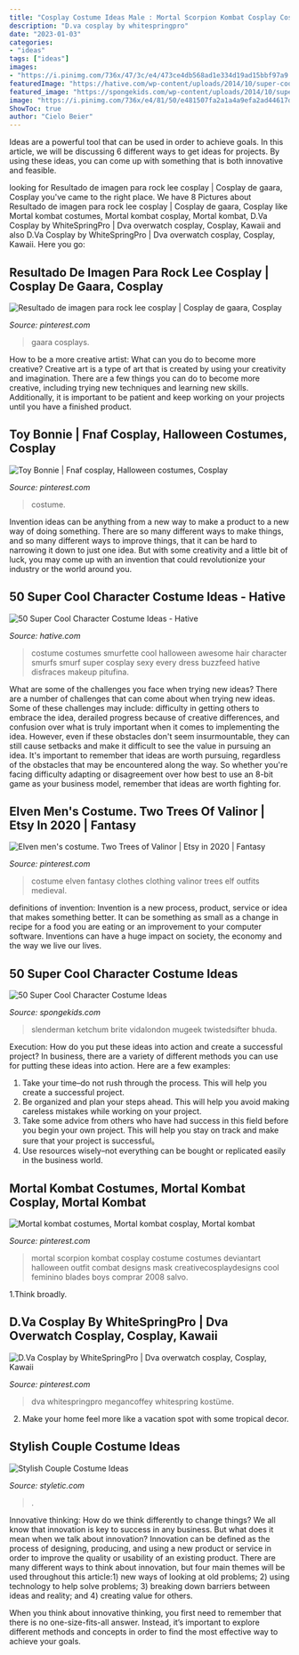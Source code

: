 ```yaml
---
title: "Cosplay Costume Ideas Male : Mortal Scorpion Kombat Cosplay Costume Costumes Deviantart Halloween Outfit Combat Designs Mask Creativecosplaydesigns Cool Feminino Blades Boys Comprar 2008 Salvo"
description: "D.va cosplay by whitespringpro"
date: "2023-01-03"
categories:
- "ideas"
tags: ["ideas"]
images:
- "https://i.pinimg.com/736x/47/3c/e4/473ce4db568ad1e334d19ad15bbf97a9.jpg"
featuredImage: "https://hative.com/wp-content/uploads/2014/10/super-cool-costume-ideas/33-smurfette-costume.jpg"
featured_image: "https://spongekids.com/wp-content/uploads/2014/10/super-cool-costume-ideas/36-slenderman-costume.jpg"
image: "https://i.pinimg.com/736x/e4/81/50/e481507fa2a1a4a9efa2ad44617d4e88.jpg"
ShowToc: true
author: "Cielo Beier"
---
```



Ideas are a powerful tool that can be used in order to achieve goals. In this article, we will be discussing 6 different ways to get ideas for projects. By using these ideas, you can come up with something that is both innovative and feasible.

	

		
looking for Resultado de imagen para rock lee cosplay | Cosplay de gaara, Cosplay you've came to the right place. We have 8 Pictures about Resultado de imagen para rock lee cosplay | Cosplay de gaara, Cosplay like Mortal kombat costumes, Mortal kombat cosplay, Mortal kombat, D.Va Cosplay by WhiteSpringPro | Dva overwatch cosplay, Cosplay, Kawaii and also D.Va Cosplay by WhiteSpringPro | Dva overwatch cosplay, Cosplay, Kawaii. Here you go:
		
    
## Resultado De Imagen Para Rock Lee Cosplay | Cosplay De Gaara, Cosplay

<img loading=lazy src="https://i.pinimg.com/736x/d5/34/e4/d534e48d870d6c6602ae4a771e0c7a90.jpg" onerror="this.onerror=null;this.src='https://tse2.mm.bing.net/th?id=OIP.u6QvLrjfEXx2cQ3xqMOj_gAAAA&amp;pid=15.1';" alt="Resultado de imagen para rock lee cosplay | Cosplay de gaara, Cosplay">

_Source: pinterest.com_

>gaara cosplays. 

	

How to be a more creative artist: What can you do to become more creative?
Creative art is a type of art that is created by using your creativity and imagination. There are a few things you can do to become more creative, including trying new techniques and learning new skills. Additionally, it is important to be patient and keep working on your projects until you have a finished product.

    
## Toy Bonnie | Fnaf Cosplay, Halloween Costumes, Cosplay

<img loading=lazy src="https://i.pinimg.com/736x/60/99/d5/6099d59e742a2b89e61579e41619774f.jpg" onerror="this.onerror=null;this.src='https://tse4.mm.bing.net/th?id=OIP.YqjQv2f84jMx6Kjst-EJKgHaJ3&amp;pid=15.1';" alt="Toy Bonnie | Fnaf cosplay, Halloween costumes, Cosplay">

_Source: pinterest.com_

>costume. 

	

Invention ideas can be anything from a new way to make a product to a new way of doing something. There are so many different ways to make things, and so many different ways to improve things, that it can be hard to narrowing it down to just one idea. But with some creativity and a little bit of luck, you may come up with an invention that could revolutionize your industry or the world around you.

    
## 50 Super Cool Character Costume Ideas - Hative

<img loading=lazy src="https://hative.com/wp-content/uploads/2014/10/super-cool-costume-ideas/33-smurfette-costume.jpg" onerror="this.onerror=null;this.src='https://tse3.mm.bing.net/th?id=OIP.cEExjpPPCuDd2QGurNYOwQHaLH&amp;pid=15.1';" alt="50 Super Cool Character Costume Ideas - Hative">

_Source: hative.com_

>costume costumes smurfette cool halloween awesome hair character smurfs smurf super cosplay sexy every dress buzzfeed hative disfraces makeup pitufina. 

	

What are some of the challenges you face when trying new ideas?
There are a number of challenges that can come about when trying new ideas. Some of these challenges may include: difficulty in getting others to embrace the idea, derailed progress because of creative differences, and confusion over what is truly important when it comes to implementing the idea. However, even if these obstacles don't seem insurmountable, they can still cause setbacks and make it difficult to see the value in pursuing an idea. It's important to remember that ideas are worth pursuing, regardless of the obstacles that may be encountered along the way. So whether you're facing difficulty adapting or disagreement over how best to use an 8-bit game as your business model, remember that ideas are worth fighting for.

    
## Elven Men&#039;s Costume. Two Trees Of Valinor | Etsy In 2020 | Fantasy

<img loading=lazy src="https://i.pinimg.com/736x/e4/81/50/e481507fa2a1a4a9efa2ad44617d4e88.jpg" onerror="this.onerror=null;this.src='https://tse3.mm.bing.net/th?id=OIP.Cg1dpUv4LniicmdYJMTjuAHaLH&amp;pid=15.1';" alt="Elven men&#039;s costume. Two Trees of Valinor | Etsy in 2020 | Fantasy">

_Source: pinterest.com_

>costume elven fantasy clothes clothing valinor trees elf outfits medieval. 

	

definitions of invention:
Invention is a new process, product, service or idea that makes something better. It can be something as small as a change in recipe for a food you are eating or an improvement to your computer software. Inventions can have a huge impact on society, the economy and the way we live our lives.

    
## 50 Super Cool Character Costume Ideas

<img loading=lazy src="https://spongekids.com/wp-content/uploads/2014/10/super-cool-costume-ideas/36-slenderman-costume.jpg" onerror="this.onerror=null;this.src='https://tse3.mm.bing.net/th?id=OIP.s4IXIGjObFoAqzG8gelpBAHaLG&amp;pid=15.1';" alt="50 Super Cool Character Costume Ideas">

_Source: spongekids.com_

>slenderman ketchum brite vidalondon mugeek twistedsifter bhuda. 

	

Execution: How do you put these ideas into action and create a successful project?
In business, there are a variety of different methods you can use for putting these ideas into action. Here are a few examples:
1. Take your time–do not rush through the process. This will help you create a successful project.
2. Be organized and plan your steps ahead. This will help you avoid making careless mistakes while working on your project.
3. Take some advice from others who have had success in this field before you begin your own project. This will help you stay on track and make sure that your project is successful。
4. Use resources wisely–not everything can be bought or replicated easily in the business world.

    
## Mortal Kombat Costumes, Mortal Kombat Cosplay, Mortal Kombat

<img loading=lazy src="https://i.pinimg.com/736x/71/13/d8/7113d8416038274e78a1e77b1fbfd0ed.jpg" onerror="this.onerror=null;this.src='https://tse1.mm.bing.net/th?id=OIP.04zDofaF22cS4na9rpJsxgHaLR&amp;pid=15.1';" alt="Mortal kombat costumes, Mortal kombat cosplay, Mortal kombat">

_Source: pinterest.com_

>mortal scorpion kombat cosplay costume costumes deviantart halloween outfit combat designs mask creativecosplaydesigns cool feminino blades boys comprar 2008 salvo. 

	

1.Think broadly.

    
## D.Va Cosplay By WhiteSpringPro | Dva Overwatch Cosplay, Cosplay, Kawaii

<img loading=lazy src="https://i.pinimg.com/736x/47/3c/e4/473ce4db568ad1e334d19ad15bbf97a9.jpg" onerror="this.onerror=null;this.src='https://tse4.mm.bing.net/th?id=OIP.VS8B-AV3cv8ADgGgQSisZwHaJ3&amp;pid=15.1';" alt="D.Va Cosplay by WhiteSpringPro | Dva overwatch cosplay, Cosplay, Kawaii">

_Source: pinterest.com_

>dva whitespringpro megancoffey whitespring kostüme. 

	

2. Make your home feel more like a vacation spot with some tropical decor.

    
## Stylish Couple Costume Ideas

<img loading=lazy src="https://styletic.com/wp-content/uploads/2015/10/couple-costume-ideas/14-couple-costume-ideas.jpg" onerror="this.onerror=null;this.src='https://tse3.mm.bing.net/th?id=OIP.5eWxGIdwOPKB9GWIwHUfMAHaJ4&amp;pid=15.1';" alt="Stylish Couple Costume Ideas">

_Source: styletic.com_

>. 

	

Innovative thinking: How do we think differently to change things?
We all know that innovation is key to success in any business. But what does it mean when we talk about innovation?
Innovation can be defined as the process of designing, producing, and using a new product or service in order to improve the quality or usability of an existing product. There are many different ways to think about innovation, but four main themes will be used throughout this article:1) new ways of looking at old problems; 2) using technology to help solve problems; 3) breaking down barriers between ideas and reality; and 4) creating value for others. 

When you think about innovative thinking, you first need to remember that there is no one-size-fits-all answer. Instead, it’s important to explore different methods and concepts in order to find the most effective way to achieve your goals.


